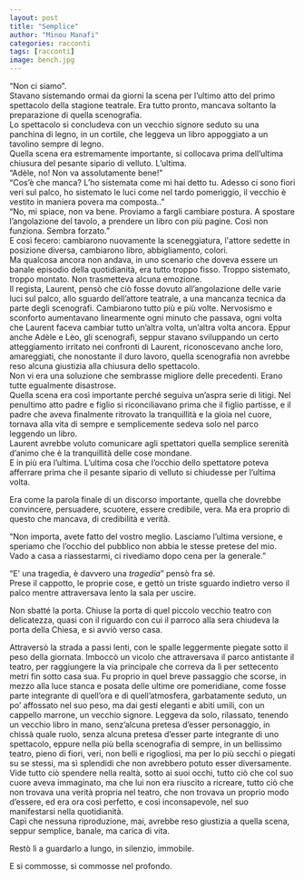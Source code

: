 ```yaml
---
layout: post
title: "Semplice"
author: "Minou Manafi"
categories: racconti
tags: [racconti]
image: bench.jpg
---
```


“Non ci siamo”.  
Stavano sistemando ormai da giorni la scena per l’ultimo atto del primo spettacolo della stagione teatrale. Era tutto pronto, mancava soltanto la preparazione di quella scenografia.  
Lo spettacolo si concludeva con un vecchio signore seduto su una panchina di legno, in un cortile, che leggeva un libro appoggiato a un tavolino sempre di legno.  
Quella scena era estremamente importante, si collocava prima dell’ultima chiusura del pesante sipario di velluto. L’ultima.  
“Adèle, no! Non va assolutamente bene!”  
“Cos’è che manca? L’ho sistemata come mi hai detto tu. Adesso ci sono fiori veri sul palco, ho sistemato le luci come nel tardo pomeriggio, il vecchio è vestito in maniera povera ma composta..”  
“No, mi spiace, non va bene. Proviamo a fargli cambiare postura. A spostare l’angolazione del tavolo, a prendere un libro con più pagine. Così non funziona. Sembra forzato.”  
E così fecero: cambiarono nuovamente la sceneggiatura, l'attore sedette in posizione diversa, cambiarono libro, abbigliamento, colori.  
Ma qualcosa ancora non andava, in uno scenario che doveva essere un banale episodio della quotidianità, era tutto troppo fisso. Troppo sistemato, troppo montato. Non trasmetteva alcuna emozione.  
Il regista, Laurent, pensò che ciò fosse dovuto all’angolazione delle varie luci sul palco, allo sguardo dell’attore teatrale, a una mancanza tecnica da parte degli scenografi. Cambiarono tutto più e più volte. Nervosismo e sconforto aumentavano linearmente ogni minuto che passava, ogni volta che Laurent faceva cambiar tutto un’altra volta, un’altra volta ancora. Eppur anche Adèle e Lèo, gli scenografi, seppur stavano sviluppando un certo atteggiamento irritato nei confronti di Laurent, riconoscevano anche loro, amareggiati, che nonostante il duro lavoro, quella scenografia non avrebbe reso alcuna giustizia alla chiusura dello spettacolo.  
Non vi era una soluzione che sembrasse migliore delle precedenti. Erano tutte egualmente disastrose.  
Quella scena era così importante perché seguiva un’aspra serie di litigi. Nel penultimo atto padre e figlio si riconciliavano prima che il figlio partisse, e il padre che aveva finalmente ritrovato la tranquillità e la gioia nel cuore, tornava alla vita di sempre e semplicemente sedeva solo nel parco leggendo un libro.  
Laurent avrebbe voluto comunicare agli spettatori quella semplice serenità d’animo che è la tranquillità delle cose mondane.  
E in più era l’ultima. L’ultima cosa che l’occhio dello spettatore poteva afferrare prima che il pesante sipario di velluto si chiudesse per l’ultima volta.  

Era come la parola finale di un discorso importante, quella che dovrebbe convincere, persuadere, scuotere, essere credibile, vera. Ma era proprio di questo che mancava, di credibilità e verità.

“Non importa, avete fatto del vostro meglio. Lasciamo l’ultima versione, e speriamo che l’occhio del pubblico non abbia le stesse pretese del mio. Vado a casa a riassestarmi, ci rivediamo dopo cena per la generale.”

“E’ una tragedia, è davvero una *tragedia*” pensò fra sé.  
Prese il cappotto, le proprie cose, e gettò un triste sguardo indietro verso il palco mentre attraversava lento la sala per uscire.

Non sbatté la porta. Chiuse la porta di quel piccolo vecchio teatro con delicatezza, quasi con il riguardo con cui il parroco alla sera chiudeva la porta della Chiesa, e si avviò verso casa.

Attraversò la strada a passi lenti, con le spalle leggermente piegate sotto il peso della giornata. Imboccò un vicolo che attraversava il parco antistante il teatro, per raggiungere la via principale che correva da lì per settecento metri fin sotto casa sua. Fu proprio in quel breve passaggio che scorse, in mezzo alla luce stanca e posata delle ultime ore pomeridiane, come fosse parte integrante di quell’ora e di quell’atmosfera, garbatamente seduto, un po’ affossato nel suo peso, ma dai gesti eleganti e abiti umili, con un cappello marrone, un vecchio signore. Leggeva da solo, rilassato, tenendo un vecchio libro in mano, senz’alcuna pretesa d’esser personaggio, in chissà quale ruolo, senza alcuna pretesa d’esser parte integrante di uno spettacolo, eppure nella più bella scenografia di sempre, in un bellissimo teatro, pieno di fiori, veri, non belli e rigogliosi, ma per lo più secchi o piegati su se stessi, ma sì splendidi che non avrebbero potuto esser diversamente. Vide tutto ciò spendere nella realtà, sotto ai suoi occhi, tutto ciò che col suo cuore aveva immaginato, ma che lui non era riuscito a ricreare, tutto ciò che non trovava una verità propria nel teatro, che non trovava un proprio modo d’essere, ed era ora così perfetto, e così inconsapevole, nel suo manifestarsi nella quotidianità.  
Capì che nessuna riproduzione, mai, avrebbe reso giustizia a quella scena, seppur semplice, banale, ma carica di vita.

Restò lì a guardarlo a lungo, in silenzio, immobile.

E si commosse, si commosse nel profondo.